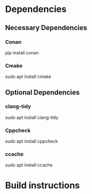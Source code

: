 # Dependencies

## Necessary Dependencies

### Conan

pip install conan

### Cmake

sudo apt install cmake

## Optional Dependencies

### clang-tidy

sudo apt install clang-tidy

### Cppcheck

sudo apt install cppcheck

### ccache

sudo apt install ccache

# Build instructions
